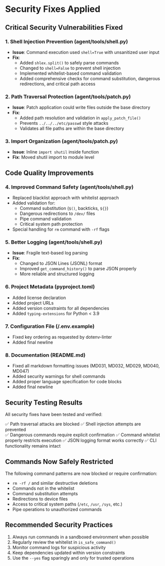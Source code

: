 # Security Fixes Applied

## Critical Security Vulnerabilities Fixed

### 1. Shell Injection Prevention (agent/tools/shell.py)
- **Issue**: Command execution used `shell=True` with unsanitized user input
- **Fix**: 
  - Added `shlex.split()` to safely parse commands
  - Changed to `shell=False` to prevent shell injection
  - Implemented whitelist-based command validation
  - Added comprehensive checks for command substitution, dangerous redirections, and critical path access

### 2. Path Traversal Protection (agent/tools/patch.py)
- **Issue**: Patch application could write files outside the base directory
- **Fix**:
  - Added path resolution and validation in `apply_patch_file()`
  - Prevents `../../../etc/passwd` style attacks
  - Validates all file paths are within the base directory

### 3. Import Organization (agent/tools/patch.py)
- **Issue**: Inline `import shutil` inside function
- **Fix**: Moved shutil import to module level

## Code Quality Improvements

### 4. Improved Command Safety (agent/tools/shell.py)
- Replaced blacklist approach with whitelist approach
- Added validation for:
  - Command substitution (`$()`, backticks, `${}`)
  - Dangerous redirections to `/dev/` files
  - Pipe command validation
  - Critical system path protection
- Special handling for `rm` command with `-rf` flags

### 5. Better Logging (agent/tools/shell.py)
- **Issue**: Fragile text-based log parsing
- **Fix**: 
  - Changed to JSON Lines (JSONL) format
  - Improved `get_command_history()` to parse JSON properly
  - More reliable and structured logging

### 6. Project Metadata (pyproject.toml)
- Added license declaration
- Added project URLs
- Added version constraints for all dependencies
- Added `typing-extensions` for Python < 3.9

### 7. Configuration File (/.env.example)
- Fixed key ordering as requested by dotenv-linter
- Added final newline

### 8. Documentation (README.md)
- Fixed all markdown formatting issues (MD031, MD032, MD029, MD040, MD047)
- Added security warnings for shell commands
- Added proper language specification for code blocks
- Added final newline

## Security Testing Results

All security fixes have been tested and verified:

✅ Path traversal attacks are blocked
✅ Shell injection attempts are prevented  
✅ Dangerous commands require explicit confirmation
✅ Command whitelist properly restricts execution
✅ JSON logging format works correctly
✅ CLI functionality remains intact

## Commands Now Safely Restricted

The following command patterns are now blocked or require confirmation:
- `rm -rf /` and similar destructive deletions
- Commands not in the whitelist
- Command substitution attempts
- Redirections to device files
- Access to critical system paths (`/etc`, `/usr`, `/sys`, etc.)
- Pipe operations to unauthorized commands

## Recommended Security Practices

1. Always run commands in a sandboxed environment when possible
2. Regularly review the whitelist in `is_safe_command()` 
3. Monitor command logs for suspicious activity
4. Keep dependencies updated within version constraints
5. Use the `--yes` flag sparingly and only for trusted operations